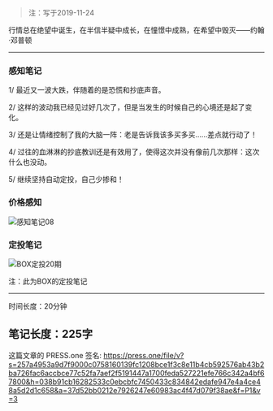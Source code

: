 >注：写于2019-11-24

行情总在绝望中诞生，在半信半疑中成长，在憧憬中成熟，在希望中毁灭——约翰·邓普顿

------
### 感知笔记
1/ 最近又一波大跌，伴随着的是恐慌和抄底声音。

2/ 这样的波动我已经见过好几次了，但是当发生的时候自己的心境还是起了变化。

3/ 还是让情绪控制了我的大脑一阵：老是告诉我该多买多买……差点就行动了！

4/ 过往的血淋淋的抄底教训还是有效用了，使得这次并没有像前几次那样：这次什么也没动。

5/ 继续坚持自动定投，自己少掺和！

### 价格感知
![感知笔记08](https://press.one/thumbnail?width=720&url=https://static.press.one/85/09/8509cb6f12cf99f235b522763a3c9a426a6df0088d9f002da06152273c231221.jpg)


### 定投笔记
![BOX定投20期](https://press.one/thumbnail?width=720&url=https://static.press.one/ac/92/ac9276c14db220f9a103253ef1ebc3da80263b9b3c413b6bcdb97af8ebc3a777.png)

注：此为BOX的定投笔记

------

时间长度：20分钟

笔记长度：225字
----
这篇文章的 PRESS.one 签名:
https://press.one/file/v?s=257a4953a9d7f9000c0758160139fc1208bce1f3c8e11b4cb592576ab43b2ba726fac6accbce77c52fa7aef2f5191447a1700feda527221efe766c342a4bf67800&h=038b91cb16282533c0ebcbfc7450433c834842edafe947e4a4ce48a5d2d1c658&a=37d52bb0212e7926247e60983ac4f47d079f38ae&f=P1&v=3
